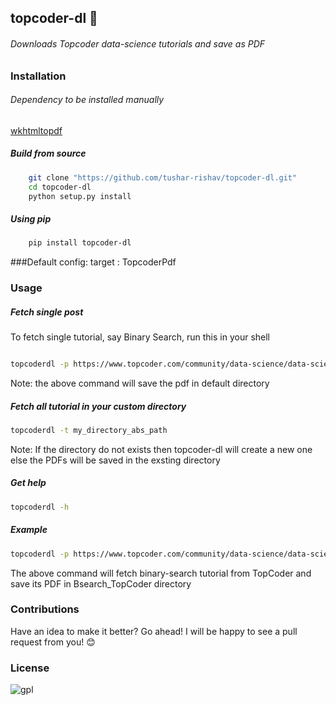 ## topcoder-dl :bookmark:
###### Downloads Topcoder data-science tutorials and save as PDF


### Installation

###### Dependency to be installed manually
[wkhtmltopdf](https://github.com/wkhtmltopdf/wkhtmltopdf)

##### Build from source
```sh
	git clone "https://github.com/tushar-rishav/topcoder-dl.git"
	cd topcoder-dl
	python setup.py install
```
##### Using pip
```sh
	pip install topcoder-dl
```
###Default config:
	target  : TopcoderPdf

### Usage

##### Fetch single post
To fetch single tutorial, say Binary Search, run this in your shell
```sh

topcoderdl -p https://www.topcoder.com/community/data-science/data-science-tutorials/binary-search/

```
Note: the above command will save the pdf in default directory

##### Fetch all tutorial in your custom directory

```sh
topcoderdl -t my_directory_abs_path

```
Note: If the directory do not exists then topcoder-dl will create a new one else the PDFs will be saved in the exsting directory

##### Get help
```sh
topcoderdl -h
```
##### Example
```sh
topcoderdl -p https://www.topcoder.com/community/data-science/data-science-tutorials/binary-search/ -t BSearch_TopCoder
```
The above command will fetch binary-search tutorial from TopCoder and save its PDF in Bsearch_TopCoder directory


### Contributions
Have an idea to make it better? Go ahead! I will be happy to see a pull request from you! :blush:

### License
![gpl](https://cloud.githubusercontent.com/assets/7397433/9025904/67008062-3936-11e5-8803-e5b164a0dfc0.png)
